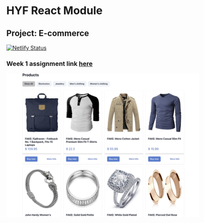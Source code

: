 # HYF React Module

## Project: E-commerce

[![Netlify Status](https://api.netlify.com/api/v1/badges/21120985-fbe9-4d3f-b98e-f81475254bd4/deploy-status)](https://app.netlify.com/sites/week1-assignment-tenzin/deploys)

### Week 1 assignment link [here](https://week1-assignment-tenzin.netlify.app/)

<!-- Website Image link -->

![Website Image](./public/ecommers-product.png)
